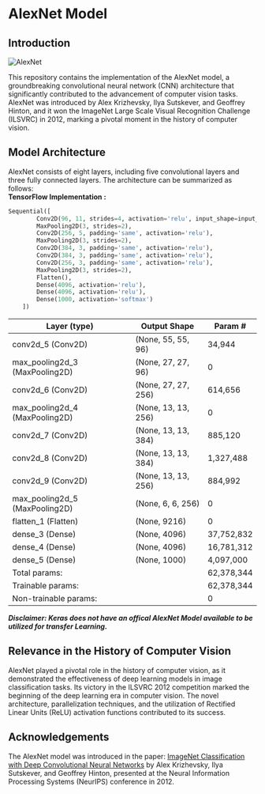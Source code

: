 # AlexNet Model

## Introduction

![AlexNet](https://miro.medium.com/v2/resize:fit:1400/1*1I09VdzcvvZHr-BTG2IwYA.jpeg)

This repository contains the implementation of the AlexNet model, a groundbreaking convolutional neural network (CNN) architecture that significantly contributed to the advancement of computer vision tasks. AlexNet was introduced by Alex Krizhevsky, Ilya Sutskever, and Geoffrey Hinton, and it won the ImageNet Large Scale Visual Recognition Challenge (ILSVRC) in 2012, marking a pivotal moment in the history of computer vision.

## Model Architecture

AlexNet consists of eight layers, including five convolutional layers and three fully connected layers. The architecture can be summarized as follows:
<br>
**TensorFlow Implementation :** 

```python
Sequential([
        Conv2D(96, 11, strides=4, activation='relu', input_shape=input_shape),
        MaxPooling2D(3, strides=2),
        Conv2D(256, 5, padding='same', activation='relu'),
        MaxPooling2D(3, strides=2),
        Conv2D(384, 3, padding='same', activation='relu'),
        Conv2D(384, 3, padding='same', activation='relu'),
        Conv2D(256, 3, padding='same', activation='relu'),
        MaxPooling2D(3, strides=2),
        Flatten(),
        Dense(4096, activation='relu'),
        Dense(4096, activation='relu'),
        Dense(1000, activation='softmax')
    ])
```

| Layer (type)               | Output Shape            | Param #    |
|----------------------------|-------------------------|------------|
| conv2d_5 (Conv2D)           | (None, 55, 55, 96)      | 34,944     |
| max_pooling2d_3 (MaxPooling2D)| (None, 27, 27, 96)     | 0          |
| conv2d_6 (Conv2D)           | (None, 27, 27, 256)     | 614,656    |
| max_pooling2d_4 (MaxPooling2D)| (None, 13, 13, 256)    | 0          |
| conv2d_7 (Conv2D)           | (None, 13, 13, 384)     | 885,120    |
| conv2d_8 (Conv2D)           | (None, 13, 13, 384)     | 1,327,488  |
| conv2d_9 (Conv2D)           | (None, 13, 13, 256)     | 884,992    |
| max_pooling2d_5 (MaxPooling2D)| (None, 6, 6, 256)      | 0          |
| flatten_1 (Flatten)         | (None, 9216)            | 0          |
| dense_3 (Dense)             | (None, 4096)            | 37,752,832 |
| dense_4 (Dense)             | (None, 4096)            | 16,781,312 |
| dense_5 (Dense)             | (None, 1000)            | 4,097,000  |
| Total params:               |                         | 62,378,344 |
| Trainable params:           |                         | 62,378,344 |
| Non-trainable params:       |                         | 0          |

***Disclaimer: Keras does not have an offical AlexNet Model available to be utilized for transfer Learning.***

## Relevance in the History of Computer Vision

AlexNet played a pivotal role in the history of computer vision, as it demonstrated the effectiveness of deep learning models in image classification tasks. Its victory in the ILSVRC 2012 competition marked the beginning of the deep learning era in computer vision. The novel architecture, parallelization techniques, and the utilization of Rectified Linear Units (ReLU) activation functions contributed to its success.

## Acknowledgements

The AlexNet model was introduced in the paper:
[ImageNet Classification with Deep Convolutional Neural Networks](https://papers.nips.cc/paper/4824-imagenet-classification-with-deep-convolutional-neural-networks.pdf)
by Alex Krizhevsky, Ilya Sutskever, and Geoffrey Hinton, presented at the Neural Information Processing Systems (NeurIPS) conference in 2012.
